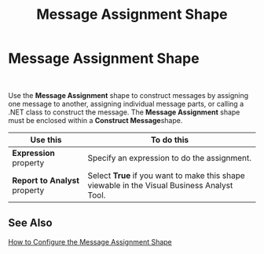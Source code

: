 ﻿---
title: Message Assignment Shape
TOCTitle: Message Assignment Shape
ms:assetid: ea3adb29-810b-4602-aca4-d480a1a06964
ms:mtpsurl: https://msdn.microsoft.com/library/Aa561718(v=BTS.80)
ms:contentKeyID: 51533163
ms.date: 08/30/2017
mtps_version: v=BTS.80
f1_keywords:
- bts10.orch.shape.message.assignment
---

# Message Assignment Shape

 

Use the **Message Assignment** shape to construct messages by assigning one message to another, assigning individual message parts, or calling a .NET class to construct the message. The **Message Assignment** shape must be enclosed within a **Construct Message**shape.

<table>
<thead>
<tr class="header">
<th>Use this</th>
<th>To do this</th>
</tr>
</thead>
<tbody>
<tr class="odd">
<td><strong>Expression</strong> property</td>
<td>Specify an expression to do the assignment.</td>
</tr>
<tr class="even">
<td><strong>Report to Analyst</strong> property</td>
<td>Select <strong>True</strong> if you want to make this shape viewable in the Visual Business Analyst Tool.</td>
</tr>
</tbody>
</table>


## See Also

[How to Configure the Message Assignment Shape](https://msdn.microsoft.com/library/aa559886\(v=bts.80\))

